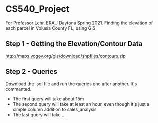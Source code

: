 # CS540_Project
For Professor Lehr, ERAU Daytona Spring 2021. Finding the elevation of each parcel in Volusia County FL, using GIS.

## Step 1 - Getting the Elevation/Contour Data
http://maps.vcgov.org/gis/download/shpfiles/contours.zip

## Step 2 - Queries
Download the .sql file and run the queries one after another. It's commented.
* The first query will take about 15m
* The second query will take at least an hour, even though it's just a simple column addition to sales_analysis
* The last query will take ...
